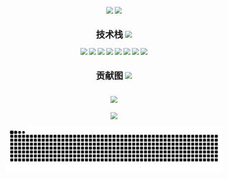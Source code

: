 <p align = "center">
  <img src = "https://github-readme-stats.vercel.app/api?username=LINJIANPEI&show_icons=true&theme=tokyonight&line_height=27&locale=cn">
  <img src = "https://github-readme-stats.vercel.app/api/top-langs/?username=LINJIANPEI&theme=radical&locale=cn">
</p>

<h2 align="center"> 技术栈 <img src="https://media.giphy.com/media/mGcNjsfWAjY5AEZNw6/giphy.gif" width="50"></h2>
<p align="center">
<img src="https://img.shields.io/badge/-JavaScript-black?style=flat-square&logo=javascript"/>
<img src="https://img.shields.io/badge/-Nodejs-black?style=flat-square&logo=Node.js"/>
<img src="https://img.shields.io/badge/-Expressjs-black?style=flat-square&logo=Express.js"/>
<img src="https://img.shields.io/badge/-React-black?style=flat-square&logo=react"/>
<img src="https://img.shields.io/badge/-MongoDB-black?style=flat-square&logo=mongodb"/>
<img src="https://img.shields.io/badge/-MySQL-black?style=flat-square&logo=mysql"/>
<img src="https://img.shields.io/badge/-Git-black?style=flat-square&logo=git"/>
<img src="https://img.shields.io/badge/-GitHub-black?style=flat-square&logo=github"/>
</p>
<p align="center">

  
<h2 align="center"> 贡献图 <img src="https://media.giphy.com/media/WUlplcMpOCEmTGBtBW/giphy.gif" width="30"></h2>
<h2 align="center">  <img src = "https://github-readme-activity-graph.vercel.app/graph?username=LINJIANPEI"></h2>

<p align = "center">
<img width="50%" src="https://github-readme-streak-stats.herokuapp.com/?user=LINJIANPEI&show_icons=true&locale=zh_Hans&layout=compact&theme=radical&line_height=0" />
</p>


<picture>
  <source media="(prefers-color-scheme: dark)" srcset="https://raw.githubusercontent.com/Peter-JXL/Peter-JXL/output/github-contribution-grid-snake-dark.svg">
  <source media="(prefers-color-scheme: light)" srcset="https://raw.githubusercontent.com/Peter-JXL/Peter-JXL/output/github-contribution-grid-snake.svg">
  <img alt="github contribution grid snake animation" src="https://raw.githubusercontent.com/Peter-JXL/Peter-JXL/output/github-contribution-grid-snake.svg">
</picture>

